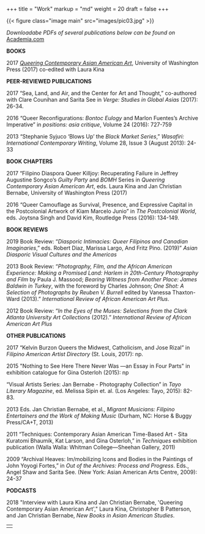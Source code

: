 +++
title = "Work"
markup = "md"
weight = 20
draft = false
+++

{{< figure class="image main" src="images/pic03.jpg" >}}

*Downloadabe PDFs of several publications below can be found on* [Academia.com](https://cee-umich.academia.edu/JanChristianBernabe)

**BOOKS**

2017
[*Queering Contemporary Asian American Art*](https://www.amazon.com/Queering-Contemporary-American-Lawrence-Artists/dp/0295741376/ref=sr_1_1?crid=6AGUWB8PNTTG&keywords=queering+contemporary+asian+american+art&qid=1561212429&s=gateway&sprefix=queering+asian+%2Caps%2C136&sr=8-1), University of Washington Press (2017) co-edited with Laura Kina

**PEER-REVIEWED PUBLICATIONS**

2017
“Sea, Land, and Air, and the Center for Art and Thought,” co-authored with Clare Counihan and Sarita See in *Verge: Studies in Global Asias* (2017): 26-34.

2016
“Queer Reconfigurations: *Bontoc Eulogy* and Marlon Fuentes’s Archive Imperative” in *positions: asia critique*, Volume 24 (2016): 727-759

2013
“Stephanie Syjuco ‘Blows Up’ the *Black Market Series*,” *Wasafiri: International Contemporary Writing*, Volume 28, Issue 3 (August 2013): 24-33

**BOOK CHAPTERS**

2017
“Filipino Diaspora Queer Killjoy: Recuperating Failure in Jeffrey Augustine Songco’s *Guilty Party* and *BOMH* Series in *Queering Contemporary Asian American Art*, eds. Laura Kina and Jan Christian Bernabe, University of Washington Press (2017)

2016
“Queer Camouflage as Survival, Presence, and Expressive Capital in the Postcolonial Artwork of Kiam Marcelo Junio” in *The Postcolonial World*, eds. Joytsna Singh and David Kim, Routledge Press (2016): 134-149.

**BOOK REVIEWS**

2019
Book Review: “*Diasporic Intimacies: Queer Filipinos and Canadian Imaginaries*,” eds. Robert Diaz, Marissa Largo, And Fritz Pino. (2019)” *Asian Diasporic Visual Cultures and the Americas*

2013
Book Review: “*Photography, Film, and the African American Experience: Making a Promised Land: Harlem in 20th-Century Photography and Film* by Paula J. Massood; *Bearing Witness from Another Place: James Baldwin in Turkey*, with the foreword by Charles Johnson; *One Shot: A Selection of Photographs by Reuben V. Burrell* edited by Vanessa Thaxton-Ward (2013).” *International Review of African American Art Plus*.

2012
Book Review: “*In the Eyes of the Muses: Selections from the Clark Atlanta University Art Collections* (2012).” *International Review of African American Art Plus*

**OTHER PUBLICATIONS**

2017
“Kelvin Burzon Queers the Midwest, Catholicism, and Jose Rizal” in *Filipino American Artist Directory* (St. Louis, 2017): np.

2015
"Nothing to See Here There Never Was —an Essay in Four Parts" in exhibition catalogue for Gina Osterloh (2015): np

“Visual Artists Series: Jan Bernabe - Photography Collection” in *Tayo Literary Magazine*, ed. Melissa Sipin et. al. (Los Angeles: Tayo, 2015): 82-83.

2013
Eds. Jan Christian Bernabe, et al., *Migrant Musicians: Filipino Entertainers and the Work of Making Music* (Durham, NC: Horse & Buggy Press/CA+T, 2013)

2011
“Techniques: Contemporary Asian American Time-Based Art - Sita Kuratomi Bhaumik, Kat Larson, and Gina Osterloh,” in *Techniques* exhibition publication (Walla Walla: Whitman College—Sheehan Gallery, 2011)

2009
“Archival Heaves: Im/mobilizing Icons and Bodies in the Paintings of John Yoyogi Fortes,” in *Out of the Archives: Process and Progress*. Eds., Angel Shaw and Sarita See. (New York: Asian American Arts Centre, 2009): 24-37

**PODCASTS**

2018
"Interview with Laura Kina and Jan Christian Bernabe, 'Queering Contemporary Asian American Art'," Laura Kina, Christopher B Patterson, and Jan Christian Bernabe, *New Books in Asian American Studies*.

<table>
<tr><td class="icons"><a href="/#about"><i class="far fa-arrow-alt-circle-left fa-lg"></i></a><a href="/#news"><i class="far fa-arrow-alt-circle-right fa-lg"></i></a></td></tr>
</table>
